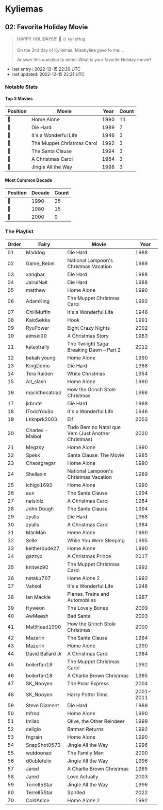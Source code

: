 # Kyliemas

## 02: Favorite Holiday Movie

> HAPPY HOLIDAYS!!! 🎄 ☃️ kylieHug 
> 
> On the 2nd day of Kyliemas, Misskyliee gave to me.... 
> 
> Answer this question to enter:  What is your favorite Holiday movie?

- last entry  : 2022-12-15 22:20 UTC
- last updated: 2022-12-15 22:21 UTC

### Notable Stats

#### Top 3 Movies

| Position | Movie                      | Year | Count |
| -------- | -------------------------- | ---- | ----- |
| 🥇        | Home Alone                 | 1990 | 11    |
| 🥈        | Die Hard                   | 1989 | 7     |
| 🥉        | It's a Wonderful Life      | 1946 | 3     |
| 🥉        | The Muppet Christmas Carol | 1992 | 3     |
| 🥉        | The Santa Clause           | 1994 | 3     |
| 🥉        | A Christmas Carol          | 1984 | 3     |
| 🥉        | Jingle All the Way         | 1996 | 3     |

#### Most Common Decade

| Position | Decade | Count |
| -------- | ------ | ----- |
| 🥇        | 1990   | 25    |
| 🥈        | 1980   | 15    |
| 🥉        | 2000   | 9     |

### The Playlist

| Order | Fairy            | Movie                                              | Year      |
| ----- | ---------------- | -------------------------------------------------- | --------- |
| 01    | Maddog           | Die Hard                                           | 1988      |
| 02    | Game_Rebel       | National Lampoon's Christmas Vacation              | 1989      |
| 03    | xangbar          | Die Hard                                           | 1988      |
| 04    | JairulNait       | Die Hard                                           | 1988      |
| 05    | matthew          | Home Alone                                         | 1990      |
| 06    | AdamKing         | The Muppet Christmas Carol                         | 1992      |
| 07    | ChillMuffin      | It's a Wonderful Life                              | 1946      |
| 08    | KaioSekka        | Hook                                               | 1991      |
| 09    | RyuPower         | Eight Crazy Nights                                 | 2002      |
| 10    | aimski90         | A Christmas Story                                  | 1983      |
| 11    | katastrally      | The Twilight Saga: Breaking Dawn – Part 2          | 2012      |
| 12    | bekah young      | Home Alone                                         | 1990      |
| 13    | KingDemo         | Die Hard                                           | 1988      |
| 14    | Tera Raiden      | White Christmas                                    | 1954      |
| 15    | Alt_slash        | Home Alone                                         | 1990      |
| 16    | mackthecatdad    | How the Grinch Stole Christmas                     | 1966      |
| 17    | jkbrute          | Die Hard                                           | 1988      |
| 18    | IToddYouSo       | It's a Wonderful Life                              | 1946      |
| 19    | Lnknprk2003      | Elf                                                | 2003      |
| 20    | Charles - Maibol | Tudo Bem no Natal que Vem (Just Another Christmas) | 2020      |
| 21    | Megzsy           | Home Alone                                         | 1990      |
| 22    | Spekk            | Santa Clause: The Movie                            | 1985      |
| 23    | Chaosgregar      | Home Alone                                         | 1990      |
| 24    | Shellaxin        | National Lampoon's Christmas Vacation              | 1989      |
| 25    | ichigo1692       | Home Alone                                         | 1990      |
| 26    | aux              | The Santa Clause                                   | 1994      |
| 27    | natslolz         | A Christmas Carol                                  | 1984      |
| 28    | John Dough       | The Santa Clause                                   | 1994      |
| 29    | zyulls           | Die Hard                                           | 1988      |
| 30    | zyulls           | A Christmas Carol                                  | 1984      |
| 31    | ManMan           | Home Alone                                         | 1990      |
| 32    | Selle            | While You Were Sleeping                            | 1995      |
| 33    | keitherdude27    | Home Alone                                         | 1990      |
| 34    | gazzyc           | A Christmas Prince                                 | 2017      |
| 35    | knitwiz90        | The Muppet Christmas Carol                         | 1992      |
| 36    | nataku707        | Home Alone 2                                       | 1992      |
| 37    | Vahsol           | It's a Wonderful Life                              | 1946      |
| 38    | Ian Mackie       | Planes, Trains and Automobiles                     | 1987      |
| 39    | Hywéon           | The Lovely Bones                                   | 2009      |
| 40    | AwMeesh          | Bad Santa                                          | 2003      |
| 41    | MattHead1990     | How the Grinch Stole Christmas                     | 2000      |
| 42    | Mazerin          | The Santa Clause                                   | 1994      |
| 43    | Mazerin          | Home Alone                                         | 1990      |
| 44    | David Ballard Jr | A Christmas Carol                                  | 1984      |
| 45    | boilerfan18      | The Muppet Christmas Carol                         | 1992      |
| 46    | boilerfan18      | A Charlie Brown Christmas                          | 1965      |
| 47    | SK_Nooyen        | The Polar Express                                  | 2004      |
| 48    | SK_Nooyen        | Harry Potter films                                 | 2001-2011 |
| 59    | Steve Diament    | Die Hard                                           | 1988      |
| 50    | mfred            | Home Alone                                         | 1990      |
| 51    | Imilac           | Olive, the Other Reindeer                          | 1999      |
| 52    | celigio          | Batman Returns                                     | 1992      |
| 53    | fngrain          | Home Alone                                         | 1990      |
| 54    | SnapShot0573     | Jingle All the Way                                 | 1996      |
| 55    | wutdoonao        | The Family Man                                     | 2000      |
| 56    | d0ublefelix      | Jingle All the Way                                 | 1996      |
| 57    | Jared            | A Charlie Brown Christmas                          | 1965      |
| 58    | Jared            | Love Actually                                      | 2003      |
| 59    | Terrell5Star     | Jingle All the Way                                 | 1996      |
| 60    | Terrell5Star     | Spirited                                           | 2022      |
| 70    | ColdAsIce        | Home Alone 2                                       | 1992      |